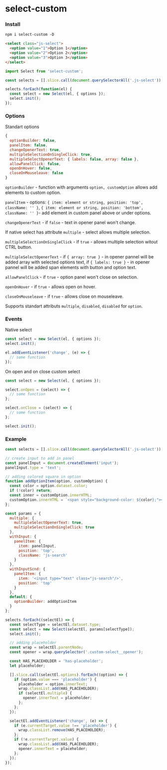 # select-custom

### Install

```html
npm i select-custom -D
```

```html
<select class="js-select">
  <option value="1">Option 1</option>
  <option value="2">Option 2</option>
  <option value="3">Option 3</option>
</select>
```

```js
import Select from 'select-custom';

const selects = [].slice.call(document.querySelectorAll('.js-select'));

selects.forEach(function(el) {
  const select = new Select(el, { options });
  select.init();
});
```

### Options

Standart options
```js
{
  optionBuilder: false,
  panelItem: false,
  changeOpenerText: true,
  multipleSelectionOnSingleClick: true,
  multipleSelectOpenerText: { labels: false, array: false },
  allowPanelClick: false,
  openOnHover: false,
  closeOnMouseleave: false
}
```

`optionBuilder` - function with arguments `option, customOption` allows add elements to custom option.

`panelItem` - options: `{ item: element or string, position: 'top', className: '' }`, `{ item: element or string, position: 'bottom', className: '' }`- add element in custom panel above or under options.

`changeOpenerText` - if `false` - text in opener panel won't change.

If native select has attribute `multiple` - select allows multiple selection.

`multipleSelectionOnSingleClick` - if `true` - allows multiple selection witout CTRL button.

`multipleSelectOpenerText` - if `{ array: true }` - in opener pannel will be added array with selected options text, if `{ labels: true }` - in opener pannel will be added span elements with button and option text.

`allowPanelClick` - if `true` - option panel won't close on selection.

`openOnHover` - if `true` - allows open on hover.

`closeOnMouseleave` - if `true` - allows close on mouseleave.

Supports standart attributs `multiple`, `disabled`, `disabled` for `option`.

### Events

Native select
```js
const select = new Select(el, { options });
select.init();

el.addEventListener('change', (e) => {
  // some function
});

```

On open and on close custom select
```js
const select = new Select(el, { options });

select.onOpen = (select) => {
  // some function
};

select.onClose = (select) => {
  // some function
};

select.init();

```

### Example

```js
const selects = [].slice.call(document.querySelectorAll('.js-select'));

// create input to add in panel
const panelInput = document.createElement('input');
panelInput.type = 'text';

// adding colored square in option
function addOptionItem(option, customOption) {
  const color = option.dataset.color;
  if (!color) return;
  const inner = customOption.innerHTML;
  customOption.innerHTML = `<span style="background-color: ${color};"></span>` + inner;
};

const params = {
  multiple: {
    multipleSelectOpenerText: true,
    multipleSelectionOnSingleClick: true
  },
  withInput: {
    panelItem: {
      item: panelInput,
      position: 'top',
      className: 'js-search'
    }
  },
  withInputScnd: {
    panelItem: {
      item: '<input type="text" class="js-search"/>',
      position: 'top'
    }
  },
  default: {
    optionBuilder: addOptionItem
  }
};

selects.forEach((selectEl) => {
  const selectType = selectEl.dataset.type;
  const select = new Select(selectEl, params[selectType]);
  select.init();

  // adding placeholder
  const wrap = selectEl.parentNode;
  const opener = wrap.querySelector('.custom-select__opener');  

  const HAS_PLACEHOLDER = 'has-placeholder';
  let placeholder;

  [].slice.call(selectEl.options).forEach((option) => {
    if (option.value === 'placeholder') {
      placeholder = option.innerText;
      wrap.classList.add(HAS_PLACEHOLDER);
      if (selectEl.multiple) {
        opener.innerText = placeholder;
      };
    };
  });

  selectEl.addEventListener('change', (e) => {
    if (e.currentTarget.value !== 'placeholder') {
      wrap.classList.remove(HAS_PLACEHOLDER);
    };
    if (!e.currentTarget.value) {
      wrap.classList.add(HAS_PLACEHOLDER);
      opener.innerText = placeholder;
    };
  });
});
```